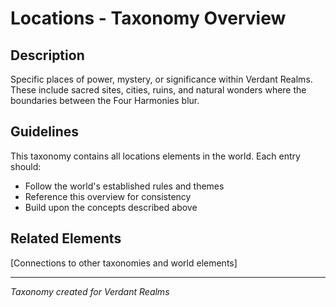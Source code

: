 # Locations - Taxonomy Overview

## Description
Specific places of power, mystery, or significance within Verdant Realms. These include sacred sites, cities, ruins, and natural wonders where the boundaries between the Four Harmonies blur.

## Guidelines
This taxonomy contains all locations elements in the world. Each entry should:
- Follow the world's established rules and themes
- Reference this overview for consistency
- Build upon the concepts described above

## Related Elements
[Connections to other taxonomies and world elements]

---
*Taxonomy created for Verdant Realms*
